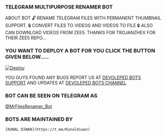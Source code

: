 ### TELEGRAM MULTIPURPOSE RENAMER BOT

ABOUT BOT 
 🔓 RENAME TELEGRAM FILES WITH PERMANENT THUMBNAIL SUPPORT. 
 🔒 CONVERT FILES TO VIDEOS AND VIDEOS TO FILE
 🔒 ALSO CAN DOWNLOAD VIDEOS FROM ZEE5. THANKS FOR TROJANZHEX FOR THEIR ZEE5 REPO... 



### YOU WANT TO DEPLOY A BOT FOR YOU CLICK THE BUTTON GIVEN BELOW.....  

[![Deploy](https://www.herokucdn.com/deploy/button.svg)](https://heroku.com/deploy?template=https://github.com/JOHNWICK049/John-File-Rename-Bot)

YOU GUYS FOUND ANY BUGS REPORT US AT [DEVOLEPED BOTS SUPPORT](https://t.me/DevelopedBotz) 
AND UPDATES AT [DEVOLEPED BOTS CHANNEL](https://t.me/DevelopedBotz) 


### BOT CAN BE SEEN ON TELEGRAM AS

[@MrFilesRenamer_Bot](https://t.me/MrFilesRenamer_Bot) 

### BOTS ARE MAINTAINED BY
      
    [KUNAL DIWAN](https://t.me/Kunaldiwan)     


